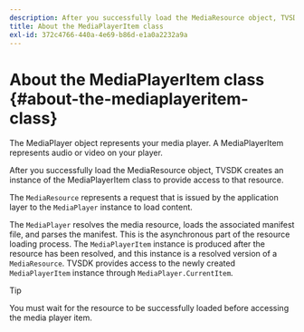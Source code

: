 ```yaml
---
description: After you successfully load the MediaResource object, TVSDK creates an instance of the MediaPlayerItem class to provide access to that resource.
title: About the MediaPlayerItem class
exl-id: 372c4766-440a-4e69-b86d-e1a0a2232a9a
---
```

# About the MediaPlayerItem class {#about-the-mediaplayeritem-class}

The MediaPlayer object represents your media player. A MediaPlayerItem represents audio or video on your player.

After you successfully load the MediaResource object, TVSDK creates an instance of the MediaPlayerItem class to provide access to that resource.

The `MediaResource` represents a request that is issued by the application layer to the `MediaPlayer` instance to load content.

The `MediaPlayer` resolves the media resource, loads the associated manifest file, and parses the manifest. This is the asynchronous part of the resource loading process. The `MediaPlayerItem` instance is produced after the resource has been resolved, and this instance is a resolved version of a `MediaResource`. TVSDK provides access to the newly created `MediaPlayerItem` instance through `MediaPlayer.CurrentItem`.

>[!TIP]
>
>You must wait for the resource to be successfully loaded before accessing the media player item.
